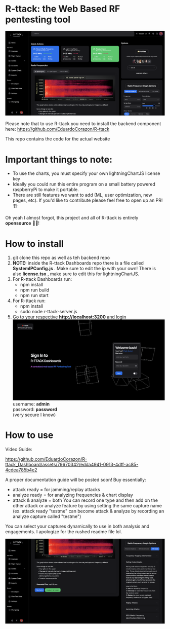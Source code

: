 # R-ttack: the Web Based RF pentesting tool
![alt text](https://github.com/EduardoCorazon/R-ttack_Dashboard/blob/main/GithubReadMeContent/DashboardImage.png?raw=true)


Please note that to use R-ttack you need to install the backend component here: https://github.com/EduardoCorazon/R-ttack

This repo contains the code for the actual website

# Important things to note:

- To use the charts, you must specify your own lightningChartJS license key
- Ideally you could run this entire program on a small battery powered raspberryPi to make it portable.
- There are still features we want to add (ML, user optimization, new pages, etc). If you'd like to contribute please feel free to open up an PR! 🏗

Oh yeah I almost forgot, this project and all of R-ttack is entirely **opensource** ⛓️‍💥! 

# How to install
1) git clone this repo as well as teh backend repo
2) **NOTE:** inside the R-ttack Dashboards repo there is a file called **SystemIPConfig.js** . Make sure to edit the ip with your own! There is also **license.tsx** , make sure to edit this for lightningChartJS. 
3) For R-ttack Dashboards run:
   - npm install
   - npm run build
   - npm run start
4) For R-ttack run:
   - npm install
   - sudo node r-ttack-server.js
6) Go to your respective **http://localhost:3200** and login
   ![alt text](https://github.com/EduardoCorazon/R-ttack_Dashboard/blob/main/GithubReadMeContent/LoginScreenImage.png?raw=true)
   username: **admin**<br>
   password: **password**<br>
   (very secure I know)

# How to use
Video Guide:


https://github.com/EduardoCorazon/R-ttack_Dashboard/assets/79670342/edda4941-0913-4dff-ac85-4cdea785b4e2






A proper documentation guide will be posted soon!
Buy essentially:
- attack ready = for jamming/replay attacks
- analyze ready = for analyzing frequencies & chart display
- attack & analyze = both
You can record one type and then add on the other attack or analyze feature by using setting the same capture name (ex. attack ready "testme" can become attack & analyze by recording an analyze capture called "testme")

You can select your captures dynamically to use in both analysis and engagements.
I apologize for the rushed readme file lol.

![alt text](https://github.com/EduardoCorazon/R-ttack_Dashboard/blob/main/GithubReadMeContent/DashbaordBottomImage.png?raw=true)
